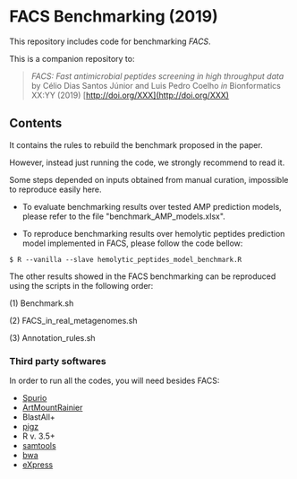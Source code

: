 # FACS Benchmarking (2019)

This repository includes code for benchmarking *FACS*.

This is a companion repository to:

> _FACS: Fast antimicrobial peptides screening in high throughput data_
> by Célio Dias Santos Júnior and Luis Pedro Coelho _in_ Bionformatics XX:YY (2019)
> [http://doi.org/XXX](http://doi.org/XXX)


## Contents

It contains the rules to rebuild the benchmark proposed in the paper.

However, instead just running the code, we strongly recommend to read it.

Some steps depended on inputs obtained from manual curation, impossible to reproduce easily here.

- To evaluate benchmarking results over tested AMP prediction models, please refer to the file "benchmark_AMP_models.xlsx".

- To reproduce benchmarking results over hemolytic peptides prediction model implemented in FACS, please follow the code bellow:

```
$ R --vanilla --slave hemolytic_peptides_model_benchmark.R
```

The other results showed in the FACS benchmarking can be reproduced using the scripts in the following order:

(1) Benchmark.sh

(2) FACS_in_real_metagenomes.sh

(3) Annotation_rules.sh

### Third party softwares

In order to run all the codes, you will need besides FACS:

- [Spurio](https://bitbucket.org/bateman-group/spurio/src/master/)
- [ArtMountRainier](https://www.niehs.nih.gov/research/resources/software/biostatistics/art/index.cfm)
- BlastAll+
- [pigz](https://zlib.net/pigz/)
- R v. 3.5+
- [samtools](http://samtools.sourceforge.net/)
- [bwa](https://github.com/lh3/bwa)
- [eXpress](https://pachterlab.github.io/eXpress/)

